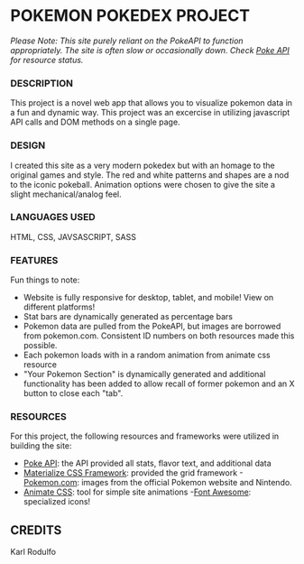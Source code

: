 # POKEMON POKEDEX PROJECT 

_Please Note: This site purely reliant on the PokeAPI to function appropriately. The site is often slow or occasionally down. Check [Poke API](http://pokeapi.co) for resource status._

### DESCRIPTION
This project is a novel web app that allows you to visualize pokemon data in a fun and dynamic way. This project was an excercise in utilizing javascript API calls and DOM methods on a single page. 

### DESIGN
I created this site as a very modern pokedex but with an homage to the original games and style. The red and white patterns and shapes are a nod to the iconic pokeball. Animation options were chosen to give the site a slight mechanical/analog feel. 

### LANGUAGES USED 
HTML, CSS, JAVSASCRIPT, SASS 

### FEATURES
Fun things to note:

- Website is fully responsive for desktop, tablet, and mobile! View on different platforms!
- Stat bars are dynamically generated as percentage bars
- Pokemon data are pulled from the PokeAPI, but images are borrowed from pokemon.com. Consistent ID numbers on both resources made this possible. 
- Each pokemon loads with in a random animation from animate css resource
- "Your Pokemon Section" is dynamically generated and additional functionality has been added to allow recall of former pokemon and an X button to close each "tab". 


### RESOURCES

For this project, the following resources and frameworks were utilized in building the site: 

- [Poke API](http://pokeapi.co): the API provided all stats, flavor text, and additional data
- [Materialize CSS Framework](https://materializecss.com/): provided the grid framework
-[Pokemon.com](https://www.pokemon.com/us/): images from the official Pokemon website and Nintendo. 
- [Animate CSS](https://daneden.github.io/animate.css/): tool for simple site animations
-[Font Awesome](https://fontawesome.com/icons?d=gallery): specialized icons! 


## CREDITS
Karl Rodulfo
